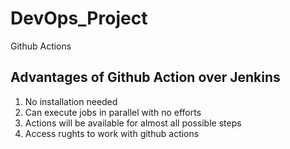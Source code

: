 # DevOps_Project
Github Actions

## Advantages of Github Action over Jenkins
1. No installation needed
2. Can execute jobs in parallel with no efforts
3. Actions will be available for almost all possible steps
4. Access rughts to work with github actions
